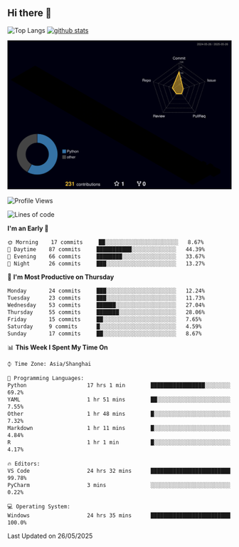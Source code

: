 ## Hi there 👋
<p align="left"> 
  <img alt="Top Langs" height="150px" src="https://github-readme-stats.vercel.app/api/top-langs/?username=Sierraki&layout=compact&show_icons=true&theme=onedark" />
  <a href="https://github.com/Sierraki/LC_Solve">
   <img alt="github stats"height="150px"  src="https://github-readme-stats.vercel.app/api/pin/?username=Sierraki&repo=LC_Solve&theme=onedark&show_icons=true" />
  </a>

![](./profile-3d-contrib/profile-night-rainbow.svg)

<!--START_SECTION:waka-->
![Profile Views](http://img.shields.io/badge/Profile%20Views-1-blue)

![Lines of code](https://img.shields.io/badge/From%20Hello%20World%20I%27ve%20Written-1729%20lines%20of%20code-blue)

**I'm an Early 🐤** 

```text
🌞 Morning    17 commits     ██░░░░░░░░░░░░░░░░░░░░░░░   8.67% 
🌆 Daytime    87 commits     ███████████░░░░░░░░░░░░░░   44.39% 
🌃 Evening    66 commits     ████████░░░░░░░░░░░░░░░░░   33.67% 
🌙 Night      26 commits     ███░░░░░░░░░░░░░░░░░░░░░░   13.27%

```
📅 **I'm Most Productive on Thursday** 

```text
Monday       24 commits     ███░░░░░░░░░░░░░░░░░░░░░░   12.24% 
Tuesday      23 commits     ███░░░░░░░░░░░░░░░░░░░░░░   11.73% 
Wednesday    53 commits     ██████░░░░░░░░░░░░░░░░░░░   27.04% 
Thursday     55 commits     ███████░░░░░░░░░░░░░░░░░░   28.06% 
Friday       15 commits     ██░░░░░░░░░░░░░░░░░░░░░░░   7.65% 
Saturday     9 commits      █░░░░░░░░░░░░░░░░░░░░░░░░   4.59% 
Sunday       17 commits     ██░░░░░░░░░░░░░░░░░░░░░░░   8.67%

```


📊 **This Week I Spent My Time On** 

```text
⌚︎ Time Zone: Asia/Shanghai

💬 Programming Languages: 
Python                   17 hrs 1 min        █████████████████░░░░░░░░   69.2% 
YAML                     1 hr 51 mins        ██░░░░░░░░░░░░░░░░░░░░░░░   7.55% 
Other                    1 hr 48 mins        █░░░░░░░░░░░░░░░░░░░░░░░░   7.32% 
Markdown                 1 hr 11 mins        █░░░░░░░░░░░░░░░░░░░░░░░░   4.84% 
R                        1 hr 1 min          █░░░░░░░░░░░░░░░░░░░░░░░░   4.17%

🔥 Editors: 
VS Code                  24 hrs 32 mins      █████████████████████████   99.78% 
PyCharm                  3 mins              ░░░░░░░░░░░░░░░░░░░░░░░░░   0.22%

💻 Operating System: 
Windows                  24 hrs 35 mins      █████████████████████████   100.0%

```


 Last Updated on 26/05/2025
<!--END_SECTION:waka-->
